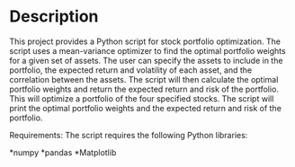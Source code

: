 # Description
This project provides a Python script for stock portfolio optimization. The script uses a mean-variance optimizer to find the optimal portfolio weights for a given set of assets. The user can specify the assets to include in the portfolio, the expected return and volatility of each asset, and the correlation between the assets. The script will then calculate the optimal portfolio weights and return the expected return and risk of the portfolio.
This will optimize a portfolio of the four specified stocks. The script will print the optimal portfolio weights and the expected return and risk of the portfolio.

Requirements:
The script requires the following Python libraries:

*numpy
*pandas
*Matplotlib
